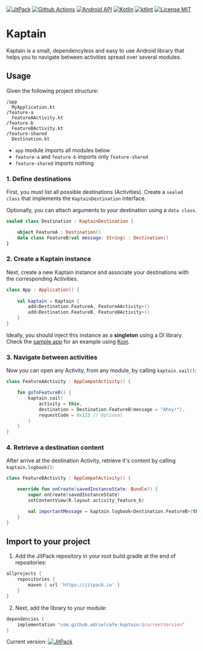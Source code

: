 [![JitPack](https://img.shields.io/jitpack/v/github/adrielcafe/kaptain.svg?style=for-the-badge)](https://jitpack.io/#adrielcafe/kaptain)
[![Github Actions](https://img.shields.io/github/workflow/status/adrielcafe/kaptain/main/master?style=for-the-badge)](https://github.com/adrielcafe/kaptain/actions)
[![Android API](https://img.shields.io/badge/api-16%2B-yellowgreen.svg?style=for-the-badge)](https://android-arsenal.com/api?level=16)
[![Kotlin](https://img.shields.io/github/languages/top/adrielcafe/kaptain.svg?style=for-the-badge&color=orange)](https://kotlinlang.org/)
[![ktlint](https://img.shields.io/badge/code%20style-%E2%9D%A4-FF4081.svg?style=for-the-badge)](https://ktlint.github.io/)
[![License MIT](https://img.shields.io/github/license/adrielcafe/kaptain.svg?style=for-the-badge&color=yellow)](https://opensource.org/licenses/MIT)

# Kaptain
Kaptain is a small, dependencyless and easy to use Android library that helps you to navigate between activities spread over several modules.

## Usage

Given the following project structure:
```
/app
  MyApplication.kt
/feature-a
  FeatureAActivity.kt
/feature-b
  FeatureBActivity.kt
/feature-shared
  Destination.kt
```

* `app` module imports all modules below
* `feature-a` and `feature-b` imports only `feature-shared`
* `feature-shared` imports nothing

### 1. Define destinations
First, you must list all possible destinations (Activities). Create a `sealed class` that implements the `KaptainDestination` interface.

Optionally, you can attach arguments to your destination using a `data class`.

```kotlin
sealed class Destination : KaptainDestination {

    object FeatureA : Destination()
    data class FeatureB(val message: String) : Destination()
}
```

### 2. Create a Kaptain instance
Next, create a new Kaptain instance and associate your destinations with the corresponding Activities. 

```kotlin
class App : Application() {
    
    val kaptain = Kaptain {
        add<Destination.FeatureA, FeatureAActivity>()
        add<Destination.FeatureB, FeatureBActivity>()
    }
}
```

Ideally, you should inject this instance as a **singleton** using a DI library. Check the [sample app](https://github.com/adrielcafe/kaptain/blob/master/sample/src/main/java/cafe/adriel/kaptain/sample/App.kt) for an example using [Koin](https://github.com/InsertKoinIO/koin/).

### 3. Navigate between activities
Now you can open any Activity, from any module, by calling `kaptain.sail()`:

```kotlin
class FeatureAActivity : AppCompatActivity() {

    fun goToFeatureB() {
        kaptain.sail(
            activity = this,
            destination = Destination.FeatureB(message = "Ahoy!"),
            requestCode = 0x123 // Optional
        )
    }
}
```

### 4. Retrieve a destination content
After arrive at the destination Activity, retrieve it's content by calling `kaptain.logbook()`:

```kotlin
class FeatureBActivity : AppCompatActivity() {

    override fun onCreate(savedInstanceState: Bundle?) {
        super.onCreate(savedInstanceState)
        setContentView(R.layout.activity_feature_b)

        val importantMessage = kaptain.logbook<Destination.FeatureB>(this)?.message
    }
}
```

## Import to your project
1. Add the JitPack repository in your root build.gradle at the end of repositories:
```gradle
allprojects {
    repositories {
        maven { url 'https://jitpack.io' }
    }
}
```

2. Next, add the library to your module:
```gradle
dependencies {
    implementation "com.github.adrielcafe:kaptain:$currentVersion"
}
```
Current version: [![JitPack](https://img.shields.io/jitpack/v/github/adrielcafe/kaptain.svg?style=flat-square)](https://jitpack.io/#adrielcafe/kaptain)